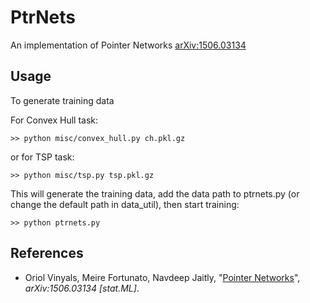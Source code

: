# PtrNets
An implementation of Pointer Networks [arXiv:1506.03134](http://arxiv.org/abs/1506.03134)

## Usage
To generate training data

For Convex Hull task:

    >> python misc/convex_hull.py ch.pkl.gz
    
or for TSP task:

    >> python misc/tsp.py tsp.pkl.gz
    
This will generate the training data, add the data path to ptrnets.py (or change the default path in data_util), then start training:

    >> python ptrnets.py
    


## References

* Oriol Vinyals, Meire Fortunato, Navdeep Jaitly,
  "[Pointer Networks](http://arxiv.org/abs/1506.03134)",
  *arXiv:1506.03134 [stat.ML]*.
